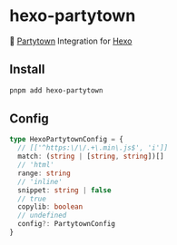 # hexo-partytown

🎉 [Partytown](https://github.com/BuilderIO/partytown) Integration for [Hexo](https://github.com/hexojs/hexo)

## Install

```bash
pnpm add hexo-partytown
```

## Config

```ts
type HexoPartytownConfig = {
  // [['^https:\/\/.+\.min\.js$', 'i']]
  match: (string | [string, string])[]
  // 'html'
  range: string
  // 'inline'
  snippet: string | false
  // true
  copylib: boolean
  // undefined
  config?: PartytownConfig
}
```
